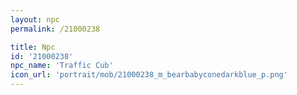 ```yaml
---
layout: npc
permalink: /21000238

title: Npc
id: '21000238'
npc_name: 'Traffic Cub'
icon_url: 'portrait/mob/21000238_m_bearbabyconedarkblue_p.png'
---
```

